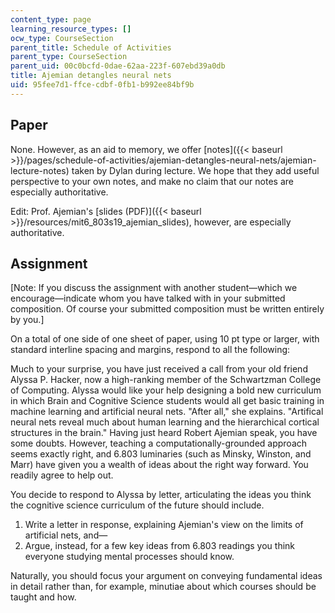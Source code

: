 ```yaml
---
content_type: page
learning_resource_types: []
ocw_type: CourseSection
parent_title: Schedule of Activities
parent_type: CourseSection
parent_uid: 00c0bcfd-0dae-62aa-223f-607ebd39a0db
title: Ajemian detangles neural nets
uid: 95fee7d1-ffce-cdbf-0fb1-b992ee84bf9b
---
```


Paper
-----

None. However, as an aid to memory, we offer [notes]({{< baseurl >}}/pages/schedule-of-activities/ajemian-detangles-neural-nets/ajemian-lecture-notes) taken by Dylan during lecture. We hope that they add useful perspective to your own notes, and make no claim that our notes are especially authoritative.

Edit: Prof. Ajemian's [slides (PDF)]({{< baseurl >}}/resources/mit6_803s19_ajemian_slides), however, are especially authoritative.

Assignment
----------

\[Note: If you discuss the assignment with another student—which we encourage—indicate whom you have talked with in your submitted composition. Of course your submitted composition must be written entirely by you.\]

On a total of one side of one sheet of paper, using 10 pt type or larger, with standard interline spacing and margins, respond to all the following:

Much to your surprise, you have just received a call from your old friend Alyssa P. Hacker, now a high-ranking member of the Schwartzman College of Computing. Alyssa would like your help designing a bold new curriculum in which Brain and Cognitive Science students would all get basic training in machine learning and artificial neural nets. "After all," she explains. "Artifical neural nets reveal much about human learning and the hierarchical cortical structures in the brain." Having just heard Robert Ajemian speak, you have some doubts. However, teaching a computationally-grounded approach seems exactly right, and 6.803 luminaries (such as Minsky, Winston, and Marr) have given you a wealth of ideas about the right way forward. You readily agree to help out.

You decide to respond to Alyssa by letter, articulating the ideas you think the cognitive science curriculum of the future should include.

1.  Write a letter in response, explaining Ajemian's view on the limits of artificial nets, and—
2.  Argue, instead, for a few key ideas from 6.803 readings you think everyone studying mental processes should know.

Naturally, you should focus your argument on conveying fundamental ideas in detail rather than, for example, minutiae about which courses should be taught and how.
